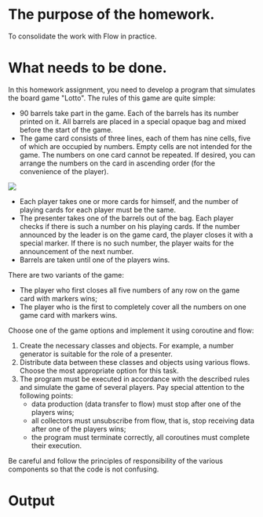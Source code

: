 # The purpose of the homework.
To consolidate the work with Flow in practice.

# What needs to be done.
In this homework assignment, you need to develop a program that simulates the board game "Lotto". The rules of this game are quite simple:

- 90 barrels take part in the game. Each of the barrels has its number printed on it. All barrels are placed in a special opaque bag and mixed before the start of the game.
- The game card consists of three lines, each of them has nine cells, five of which are occupied by numbers. Empty cells are not intended for the game. The numbers on one card cannot be repeated. If desired, you can arrange the numbers on the card in ascending order (for the convenience of the player).

![](https://github.com/user-attachments/assets/21c79e4e-5206-4cee-a5aa-d52a68606a84)

- Each player takes one or more cards for himself, and the number of playing cards for each player must be the same. 
- The presenter takes one of the barrels out of the bag. Each player checks if there is such a number on his playing cards. If the number announced by the leader is on the game card, the player closes it with a special marker. If there is no such number, the player waits for the announcement of the next number.
- Barrels are taken until one of the players wins.

There are two variants of the game:

- The player who first closes all five numbers of any row on the game card with markers wins;
- The player who is the first to completely cover all the numbers on one game card with markers wins.

Choose one of the game options and implement it using coroutine and flow:

1. Create the necessary classes and objects. For example, a number generator is suitable for the role of a presenter.
2. Distribute data between these classes and objects using various flows. Choose the most appropriate option for this task.
3. The program must be executed in accordance with the described rules and simulate the game of several players. Pay special attention to the following points:
    - data production (data transfer to flow) must stop after one of the players wins;
    - all collectors must unsubscribe from flow, that is, stop receiving data after one of the players wins;
    - the program must terminate correctly, all coroutines must complete their execution.

Be careful and follow the principles of responsibility of the various components so that the code is not confusing.

# Output
